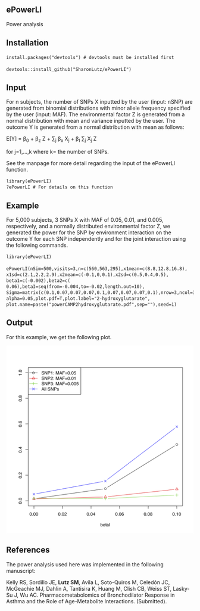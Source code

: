 ## ePowerLI
Power analysis

## Installation
```
install.packages("devtools") # devtools must be installed first

devtools::install_github("SharonLutz/ePowerLI")
```

## Input
For n subjects, the number of SNPs X inputted by the user (input: nSNP) are generated from binomial distributions with minor allele frequency specified by the user (input: MAF). The environmental factor Z is generated from a normal distribution with mean and variance inputted by the user. The outcome Y is generated from a normal distribution with mean as follows:

E\[Y\] = &beta;<sub>0</sub> + &beta;<sub>z</sub> Z + &sum;<sub>j</sub>  &beta;<sub>x</sub> X<sub>j</sub> + &beta;<sub>I</sub>   &sum;<sub>j</sub> X<sub>j</sub>  Z  

for j=1,...,k where k= the number of SNPs.    

See the manpage for more detail regarding the input of the ePowerLI function.

```
library(ePowerLI)
?ePowerLI # For details on this function
```

## Example
For 5,000 subjects, 3 SNPs X with MAF of 0.05, 0.01, and 0.005, respectively, and a normally distributed environmental factor Z, we generated the power for the SNP by environment interaction on the outcome Y for each SNP independently and for the joint interaction using the following commands.

```
library(ePowerLI)

ePowerLI(nSim=500,visits=3,n=c(560,563,295),x1mean=c(8.8,12.8,16.8),
x1sd=c(2.1,2.2,2.9),x2mean=c(-0.1,0,0.1),x2sd=c(0.5,0.4,0.5),
beta1=c(-0.002),beta2=c( 0.06),betaI=seq(from=-0.004,to=-0.02,length.out=10),
Sigma=matrix(c(0.1,0.07,0.07,0.07,0.1,0.07,0.07,0.07,0.1),nrow=3,ncol=3,byrow=T),
alpha=0.05,plot.pdf=T,plot.label="2-hydroxyglutarate",
plot.name=paste("powerCAMP2hydroxyglutarate.pdf",sep=""),seed=1)	
```

## Output
For this example, we get the following plot.

<img src="https://github.com/SharonLutz/gxeRC/blob/master/gxeRC.png" width="600">

## References
The power analysis used here was implemented in the following manuscript: <br/>

Kelly RS, Sordillo JE, **Lutz SM**, Avila L, Soto-Quiros M, Celedón JC, McGeachie MJ, Dahlin A, Tantisira K, Huang M, Clish CB, Weiss ST, Lasky-Su J, Wu AC. Pharmacometabolomics of Bronchodilator Response in Asthma and the Role of Age-Metabolite Interactions. (Submitted).
